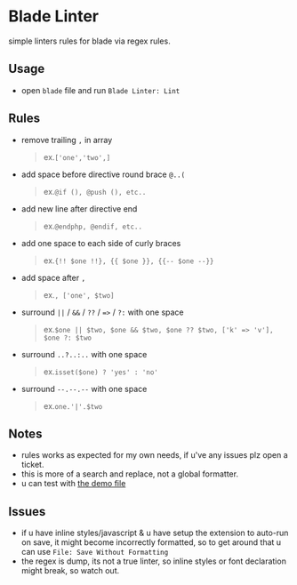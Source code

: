 # Blade Linter

simple linters rules for blade via regex rules.

## Usage

- open `blade` file and run `Blade Linter: Lint`

## Rules

- remove trailing `,` in array
    > ex.`['one','two',]`

- add space before directive round brace `@..(`
    > ex.`@if (), @push (), etc..`

- add new line after directive end
    > ex.`@endphp, @endif, etc..`

- add one space to each side of curly braces
    > ex.`{!! $one !!}, {{ $one }}, {{-- $one --}}`

- add space after `,`
    > ex.`, ['one', $two]`

- surround `||` / `&&` / `??` / `=>` / `?:` with one space
    > ex.`$one || $two, $one && $two, $one ?? $two, ['k' => 'v'], $one ?: $two`

- surround `..?..:..` with one space
    > ex.`isset($one) ? 'yes' : 'no'`

- surround `--.--.--` with one space
    > ex.`one.'|'.$two`

## Notes

- rules works as expected for my own needs, if u've any issues plz open a ticket.
- this is more of a search and replace, not a global formatter.
- u can test with [the demo file](demo/index.blade.php)

## Issues

- if u have inline styles/javascript & u have setup the extension to auto-run on save, it might become incorrectly formatted, so to get around that u can use `File: Save Without Formatting`
- the regex is dump, its not a true linter, so inline styles or font declaration might break, so watch out.
